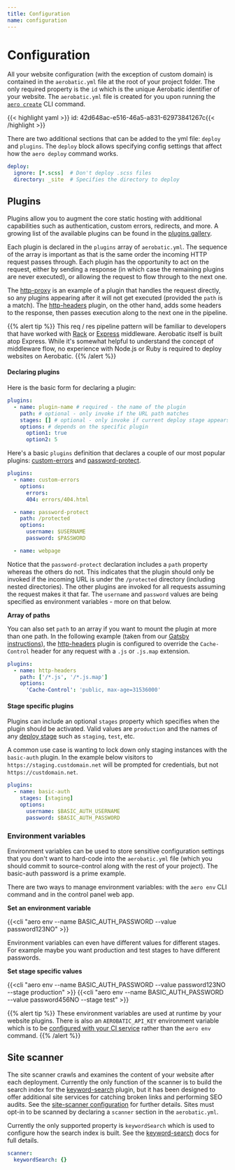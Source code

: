 ```yaml
---
title: Configuration
name: configuration
---
```


# Configuration

All your website configuration (with the exception of custom domain) is contained in the `aerobatic.yml` file at the root of your project folder. The only required property is the `id` which is the unique Aerobatic identifier of your website. The `aerobatic.yml` file is created for you upon running the [`aero create`](/docs/cli#create) CLI command.

{{< highlight yaml >}}
id: 42d648ac-e516-46a5-a831-62973841267c{{< /highlight >}}

There are two additional sections that can be added to the yml file: `deploy` and `plugins`. The `deploy` block allows specifying config settings that affect how the `aero deploy` command works.

```yaml
deploy:
  ignore: [*.scss]  # Don't deploy .scss files
  directory: _site  # Specifies the directory to deploy
```

## Plugins

Plugins allow you to augment the core static hosting with additional capabilities such as authentication, custom errors, redirects, and more. A growing list of the available plugins can be found in the [plugins gallery](/docs/plugins/).

Each plugin is declared in the `plugins` array of `aerobatic.yml`. The sequence of the array is important as that is the same order the incoming HTTP request passes through. Each plugin has the opportunity to act on the request, either by sending a response (in which case the remaining plugins are never executed), or allowing the request to flow through to the next one.

The [http-proxy](/docs/plugins/http-proxy) is an example of a plugin that handles the request directly, so any plugins appearing after it will not get executed (provided the `path` is a match). The [http-headers](/docs/plugins/http-headers) plugin, on the other hand, adds some headers to the response, then passes execution along to the next one in the pipeline.

{{% alert tip %}}
This req / res pipeline pattern will be familiar to developers that have worked with [Rack](http://rack.github.io/) or [Express](http://expressjs.com/en/guide/using-middleware.html) middleware. Aerobatic itself is built atop Express. While it's somewhat helpful to understand the concept of middleware flow, no experience with Node.js or Ruby is required to deploy websites on Aerobatic.
{{% /alert %}}

#### Declaring plugins

Here is the basic form for declaring a plugin:

```yaml
plugins:
  - name: plugin-name # required - the name of the plugin
    path: # optional - only invoke if the URL path matches
    stages: [] # optional - only invoke if current deploy stage appears in list
    options: # depends on the specific plugin
      option1: true
      option2: 5
```

Here's a basic `plugins` definition that declares a couple of our most popular plugins: [custom-errors](/docs/plugins/custom-errors/) and [password-protect](/docs/plugins/password-protect/).

```yaml
plugins:
  - name: custom-errors
    options:
      errors:
      404: errors/404.html

  - name: password-protect
    path: /protected
    options:
      username: $USERNAME
      password: $PASSWORD

  - name: webpage
```

Notice that the `password-protect` declaration includes a `path` property whereas the others do not. This indicates that the plugin should only be invoked if the incoming URL is under the `/protected` directory (including nested directories). The other plugins are invoked for all requests assuming the request makes it that far. The `username` and `password` values are being specified as environment variables - more on that below.

**Array of paths**

You can also set `path` to an array if you want to mount the plugin at more than one path. In the following example (taken from our [Gatsby instructions](/docs/static-site-generators/#gatsby)), the [http-headers](/docs/plugins/http-headers/) plugin is configured to override the `Cache-Control` header for any request with a `.js` or `.js.map` extension.

```yaml
plugins:
  - name: http-headers
    path: ['/*.js', '/*.js.map']
    options:
      'Cache-Control': 'public, max-age=31536000'
```

#### Stage specific plugins

Plugins can include an optional `stages` property which specifies when the plugin should be activated. Valid values are `production` and the names of any [deploy stage](/docs/overview#deploy-stages) such as `staging`, `test`, etc.

A common use case is wanting to lock down only staging instances with the `basic-auth` plugin. In the example below visitors to `https://staging.custdomain.net` will be prompted for credentials, but not `https://custdomain.net`.

```yaml
plugins:
  - name: basic-auth
    stages: [staging]
    options:
      username: $BASIC_AUTH_USERNAME
      password: $BASIC_AUTH_PASSWORD
```

### Environment variables

Environment variables can be used to store sensitive configuration settings that you don't want to hard-code into the `aerobatic.yml` file (which you should commit to source-control along with the rest of your project). The basic-auth password is a prime example.

There are two ways to manage environment variables: with the `aero env` CLI command and in the control panel web app.

**Set an environment variable**

{{<cli "aero env --name BASIC_AUTH_PASSWORD --value password123NO" >}}

Environment variables can even have different values for different stages. For example maybe you want production and test stages to have different passwords.

**Set stage specific values**

{{<cli "aero env --name BASIC_AUTH_PASSWORD --value password123NO --stage production" >}}
{{<cli "aero env --name BASIC_AUTH_PASSWORD --value password456NO --stage test" >}}

{{% alert tip %}}
These environment variables are used at runtime by your website plugins. There is also an `AEROBATIC_API_KEY` environment variable which is to be [configured with your CI service](/docs/deployment#aerobatic-apikey) rather than the `aero env` command.
{{% /alert %}}

## Site scanner

The site scanner crawls and examines the content of your website after each deployment. Currently the only function of the scanner is to build the search index for the [keyword-search](/docs/plugins/keyword-search) plugin, but it has been designed to offer additional site services for catching broken links and performing SEO audits. See the [site-scanner configuration](/docs/configuration/#site-scanner) for further details. Sites must opt-in to be scanned by declaring a `scanner` section in the `aerobatic.yml`.

Currently the only supported property is `keywordSearch` which is used to configure how the search index is built. See the [keyword-search](/docs/plugins/keyword-search/#configuration) docs for full details.

```yaml
scanner:
  keywordSearch: {}
```
